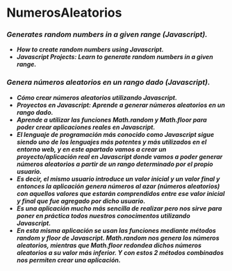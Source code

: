 # NumerosAleatorios

### **_Generates random numbers in a given range (Javascript)._**

- **_How to create random numbers using Javascript._**
- **_Javascript Projects: Learn to generate random numbers in a given range._**

### **_Genera números aleatorios en un rango dado (Javascript)._**

- **_Cómo crear números aleatorios utilizando Javascript._**
- **_Proyectos en Javascript: Aprende a generar números aleatorios en un rango dado._**
- **_Aprende a utilizar las funciones Math.random y Math.floor para poder crear aplicaciones reales en Javascript._**
- **_El lenguaje de programación más conocido como Javascript sigue siendo uno de los lenguajes más potentes y más utilizados en el entorno web, y en este apartado vamos a crear un proyecto/aplicación real en Javascript donde vamos a poder generar números aleatorios a partir de un rango determinado por el propio usuario._**
- **_Es decir, el mismo usuario introduce un valor inicial y un valor final y entonces la aplicación genera números al azar (números aleatorios) con aquellos valores que estarán comprendidos entre ese valor inicial y final que fue agregado por dicho usuario._**
- **_Es una aplicación mucho más sencilla de realizar pero nos sirve para poner en práctica todos nuestros conocimentos utilizando Javascript._**
- **_En esta misma aplicación se usan las funciones mediante métodos random y floor de Javascript. Math.random nos genera los números aleatorios, mientras que Math.floor redondea dichos números aleatorios a su valor más inferior. Y con estos 2 métodos combinados nos permiten crear una aplicación._**
